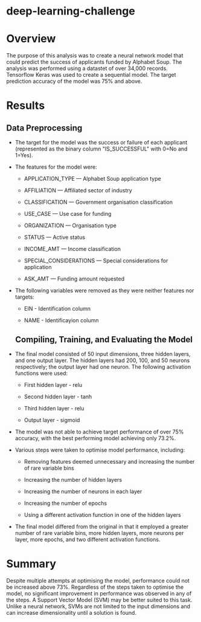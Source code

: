 # deep-learning-challenge

# Overview

The purpose of this analysis was to create a neural network model that could predict the success of applicants funded by Alphabet Soup. The analysis was performed using a datastet of over 34,000 records. Tensorflow Keras was used to create a sequential model. The target prediction accuracy of the model was 75% and above.

# Results

## Data Preprocessing

* The target for the model was the success or failure of each applicant (represented as the binary column "IS_SUCCESSFUL" with 0=No and 1=Yes).
  
* The features for the model were:
  
  * APPLICATION_TYPE — Alphabet Soup application type
  
  * AFFILIATION — Affiliated sector of industry
  
  * CLASSIFICATION — Government organisation classification

  * USE_CASE — Use case for funding
  
  * ORGANIZATION — Organisation type
  
  * STATUS — Active status
  
  * INCOME_AMT — Income classification
  
  * SPECIAL_CONSIDERATIONS — Special considerations for application
  
  * ASK_AMT — Funding amount requested

* The following variables were removed as they were neither features nor targets:
 
  * EIN - Identification column
   
  * NAME - Identificayion column
   
  ## Compiling, Training, and Evaluating the Model

* The final model consisted of 50 input dimensions, three hidden layers, and one output layer. The hidden layers had 200, 100, and 50 neurons respectively; the output layer had one neuron. The following activation functions were used:
    
  * First hidden layer - relu
        
  * Second hidden layer - tanh
        
  * Third hidden layer - relu
        
  * Output layer - sigmoid
   
* The model was not able to achieve target performance of over 75% accuracy, with the best performing model achieving only 73.2%.
    
* Various steps were taken to optimise model performance, including:
 
  * Removing features deemed unnecessary and increasing the number of rare variable bins
   
  * Increasing the number of hidden layers
   
  * Increasing the number of neurons in each layer
   
  * Increasing the number of epochs
   
  * Using a different activation function in one of the hidden layers
 
* The final model differed from the original in that it employed a greater number of rare variable bins, more hidden layers, more neurons per layer, more epochs, and two different activation functions.
   
# Summary

Despite multiple attempts at optimising the model, performance could not be increased above 73%. Regardless of the steps taken to optimise the model, no significant improvement in performance was observed in any of the steps. A Support Vector Model (SVM) may be better suited to this task. Unlike a neural network, SVMs are not limited to the input dimensions and can increase dimensionality until a solution is found.
